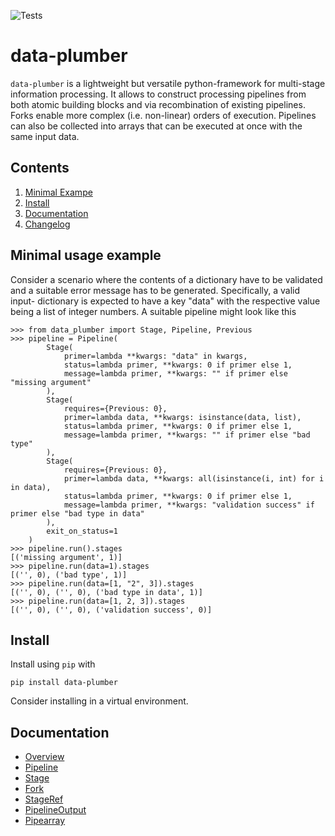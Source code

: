 ![Tests](https://github.com/RichtersFinger/data-plumber/actions/workflows/tests.yml/badge.svg?branch=main)

# data-plumber
`data-plumber` is a lightweight but versatile python-framework for multi-stage
information processing. It allows to construct processing pipelines from both
atomic building blocks and via recombination of existing pipelines. Forks
enable more complex (i.e. non-linear) orders of execution. Pipelines can also
be collected into arrays that can be executed at once with the same input
data.

## Contents
1. [Minimal Exampe](#minimal-usage-example)
1. [Install](#install)
1. [Documentation](#documentation)
1. [Changelog](CHANGELOG.md)

## Minimal usage example
Consider a scenario where the contents of a dictionary have to be validated
and a suitable error message has to be generated. Specifically, a valid input-
dictionary is expected to have a key "data" with the respective value being
a list of integer numbers. A suitable pipeline might look like this
```
>>> from data_plumber import Stage, Pipeline, Previous
>>> pipeline = Pipeline(
        Stage(
            primer=lambda **kwargs: "data" in kwargs,
            status=lambda primer, **kwargs: 0 if primer else 1,
            message=lambda primer, **kwargs: "" if primer else "missing argument"
        ),
        Stage(
            requires={Previous: 0},
            primer=lambda data, **kwargs: isinstance(data, list),
            status=lambda primer, **kwargs: 0 if primer else 1,
            message=lambda primer, **kwargs: "" if primer else "bad type"
        ),
        Stage(
            requires={Previous: 0},
            primer=lambda data, **kwargs: all(isinstance(i, int) for i in data),
            status=lambda primer, **kwargs: 0 if primer else 1,
            message=lambda primer, **kwargs: "validation success" if primer else "bad type in data"
        ),
        exit_on_status=1
    )
>>> pipeline.run().stages
[('missing argument', 1)]
>>> pipeline.run(data=1).stages
[('', 0), ('bad type', 1)]
>>> pipeline.run(data=[1, "2", 3]).stages
[('', 0), ('', 0), ('bad type in data', 1)]
>>> pipeline.run(data=[1, 2, 3]).stages
[('', 0), ('', 0), ('validation success', 0)]
```

## Install
Install using `pip` with
```
pip install data-plumber
```
Consider installing in a virtual environment.

## Documentation

* [Overview](docs/overview.md)
* [Pipeline](docs/pipeline.md)
* [Stage](docs/stage.md)
* [Fork](docs/fork.md)
* [StageRef](docs/stageref.md)
* [PipelineOutput](docs/output.md)
* [Pipearray](docs/array.md)
